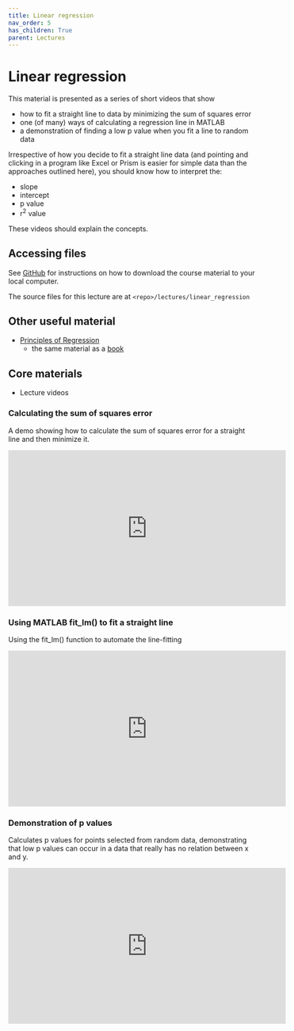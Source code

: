 ```yaml
---
title: Linear regression
nav_order: 5
has_children: True
parent: Lectures
---
```


# Linear regression

This material is presented as a series of short videos that show
+ how to fit a straight line to data by minimizing the sum of squares error
+ one (of many) ways of calculating a regression line in MATLAB
+ a demonstration of finding a low p value when you fit a line to random data

Irrespective of how you decide to fit a straight line data (and pointing and clicking in a program like Excel or Prism is easier for simple data than the approaches outlined here), you should know how to interpret the:
+ slope
+ intercept
+ p value
+ r<sup>2</sup> value

These videos should explain the concepts.


## Accessing files

See [GitHub](../../GitHub/GitHub.html) for instructions on how to download the course material to your local computer.

The source files for this lecture are at `<repo>/lectures/linear_regression`

## Other useful material

+ [Principles of Regression](https://www.graphpad.com/guides/prism/latest/curve-fitting/reg_principles_of_curve_fitting.htm)
  + the same material as a [book](https://books.google.com/books/about/Fitting_Models_to_Biological_Data_Using.html?id=tIsjh56pI0IC)

## Core materials

+ Lecture videos

### Calculating the sum of squares error

A demo showing how to calculate the sum of squares error for a straight line and then minimize it.

<iframe width="560" height="315" src="https://uky.yuja.com/V/Video?v=2625225&node=9527715&a=1835299194&preload=false" frameborder="0" webkitallowfullscreen mozallowfullscreen allowfullscreen></iframe>


### Using MATLAB fit_lm() to fit a straight line

Using the fit_lm() function to automate the line-fitting

<iframe width="560" height="315" src="https://uky.yuja.com/V/Video?v=2625227&node=9527718&a=233539238&preload=false" frameborder="0" webkitallowfullscreen mozallowfullscreen allowfullscreen></iframe>

### Demonstration of p values

Calculates p values for points selected from random data, demonstrating that low p values can occur in a data that really has no relation between x and y.

<iframe width="560" height="315" src="https://uky.yuja.com/V/Video?v=2625230&node=9527722&a=990984512&preload=false" frameborder="0" webkitallowfullscreen mozallowfullscreen allowfullscreen></iframe>


